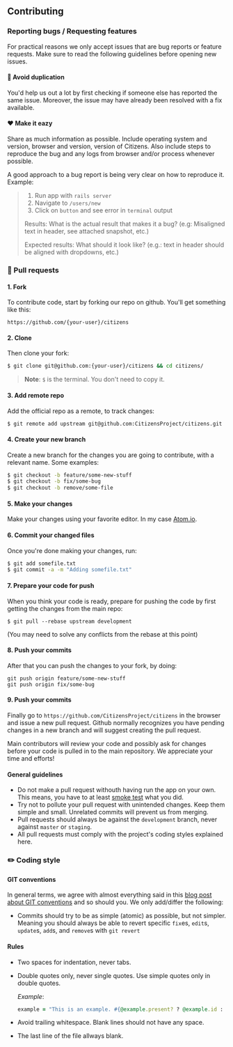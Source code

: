 ## Contributing

### Reporting bugs / Requesting features

For practical reasons we only accept issues that are bug reports or feature requests. Make sure to read the following guidelines before opening new issues.

#### :mag_right: Avoid duplication

You'd help us out a lot by first checking if someone else has reported the same issue. Moreover, the issue may have already been resolved with a fix available.

#### :heart: Make it eazy

Share as much information as possible. Include operating system and version, browser and version, version of Citizens. Also include steps to reproduce the bug and any logs from browser and/or process whenever possible.

A good approach to a bug report is being very clear on how to reproduce it. Example:

> 1. Run app with `rails server`
> 2. Navigate to `/users/new`
> 3. Click on `button` and see error in `terminal` output
> 
> Results: What is the actual result that makes it a bug? (e.g: Misaligned text in header, see attached snapshot, etc.)
> 
> Expected results: What should it look like? (e.g.: text in header should be aligned with dropdowns, etc.)


### :fork_and_knife:  Pull requests

#### 1. Fork

To contribute code, start by forking our repo on github. You'll get something like this:
```
https://github.com/{your-user}/citizens
```

#### 2. Clone

Then clone your fork:
```sh
$ git clone git@github.com:{your-user}/citizens && cd citizens/
```

> **Note**: `$` is the terminal. You don't need to copy it.

#### 3. Add remote repo

Add the official repo as a remote, to track changes:
```sh
$ git remote add upstream git@github.com:CitizensProject/citizens.git
```

#### 4. Create your new branch

Create a new branch for the changes you are going to contribute, with a relevant name. Some examples:
```sh
$ git checkout -b feature/some-new-stuff
$ git checkout -b fix/some-bug 
$ git checkout -b remove/some-file
```

#### 5. Make your changes

Make your changes using your favorite editor. In my case [Atom.io](https://atom.io/).

#### 6. Commit your changed files

Once you're done making your changes, run:
```sh
$ git add somefile.txt
$ git commit -a -m "Adding somefile.txt"
```

#### 7. Prepare your code for push

When you think your code is ready, prepare for pushing the code by first getting the changes from the main repo:
```
$ git pull --rebase upstream development
```
(You may need to solve any conflicts from the rebase at this point)

#### 8. Push your commits

After that you can push the changes to your fork, by doing:
```
git push origin feature/some-new-stuff
git push origin fix/some-bug
```

#### 9. Push your commits

Finally go to `https://github.com/CitizensProject/citizens` in the browser and issue a new pull request. Github normally recognizes you have pending changes in a new branch and will suggest creating the pull request.

Main contributors will review your code and possibly ask for changes before your code is pulled in to the main repository. We appreciate your time and efforts!

#### General guidelines

* Do not make a pull request withouth having run the app on your own. This means, you have to at least [smoke test](http://en.wikipedia.org/wiki/Smoke_testing_(software)) what you did. 
* Try not to pollute your pull request with unintended changes. Keep them simple and small. Unrelated commits will prevent us from merging.
* Pull requests should always be against the `development` branch, never against `master` or `staging`.
* All pull requests must comply with the project's coding styles explained here.

### :pencil2: Coding style

#### GIT conventions
In general terms, we agree with almost everything said in this [blog post about GIT conventions](https://medium.com/code-adventures/a940ee20862d) and so should you. We only add/differ the following:

* Commits should try to be as simple (atomic) as possible, but not simpler. Meaning you should always be able to revert specific `fix`es, `edit`s, `update`s, `add`s, and `remove`s with `git revert`

#### Rules

* Two spaces for indentation, never tabs.
* Double quotes only, never single quotes. Use simple quotes only in double quotes.
  
  *Example*:
  ```ruby
  example = "This is an example. #{@example.present? ? @example.id : 'Not ID'}"
  ```
* Avoid trailing whitespace. Blank lines should not have any space.
* The last line of the file allways blank.
